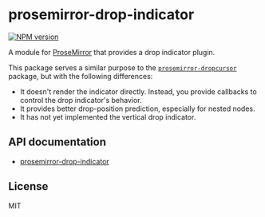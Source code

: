 # prosemirror-drop-indicator

[![NPM version](https://img.shields.io/npm/v/prosemirror-drop-indicator?color=a1b858&label=)](https://www.npmjs.com/package/prosemirror-drop-indicator)

A module for [ProseMirror](https://prosemirror.net/) that provides a drop indicator plugin.

This package serves a similar purpose to the [`prosemirror-dropcursor`](https://github.com/ProseMirror/prosemirror-dropcursor) package, but with the following differences:

- It doesn't render the indicator directly. Instead, you provide callbacks to control the drop indicator's behavior.
- It provides better drop-position prediction, especially for nested nodes.
- It has not yet implemented the vertical drop indicator.

## API documentation

- [prosemirror-drop-indicator](https://doc.deno.land/https://esm.sh/prosemirror-drop-indicator)

## License

MIT
